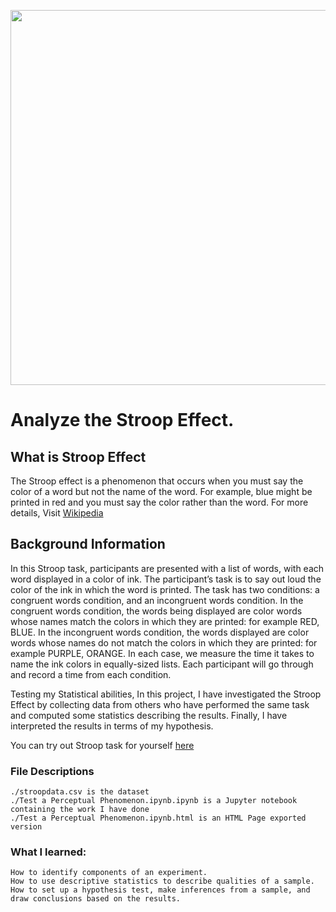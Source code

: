 <p align="center">
  <img src="Source/header.png" width="1000" height="600" />
</p>

# Analyze the Stroop Effect.
## What is Stroop Effect

The Stroop effect is a phenomenon that occurs when you must say the color of a word but not the name of the word. For example, blue might be printed in red and you must say the color rather than the word. For more details, Visit [Wikipedia](https://en.wikipedia.org/wiki/Stroop_effect)

## Background Information
In this Stroop task, participants are presented with a list of words, with each word displayed in a color of ink. The participant’s task is to say out loud the color of the ink in which the word is printed. The task has two conditions: a congruent words condition, and an incongruent words condition. In the congruent words condition, the words being displayed are color words whose names match the colors in which they are printed: for example RED, BLUE. In the incongruent words condition, the words displayed are color words whose names do not match the colors in which they are printed: for example PURPLE, ORANGE. In each case, we measure the time it takes to name the ink colors in equally-sized lists. Each participant will go through and record a time from each condition.

Testing my Statistical abilities, In this project, I have investigated the Stroop Effect by collecting data from others who have performed the same task and computed some statistics describing the results. Finally, I have interpreted the results in terms of my hypothesis.

You can try out Stroop task for yourself [here](https://faculty.washington.edu/chudler/java/ready.html)

### File Descriptions
    ./stroopdata.csv is the dataset
    ./Test a Perceptual Phenomenon.ipynb.ipynb is a Jupyter notebook containing the work I have done
    ./Test a Perceptual Phenomenon.ipynb.html is an HTML Page exported version

### What I learned:

    How to identify components of an experiment.
    How to use descriptive statistics to describe qualities of a sample.
    How to set up a hypothesis test, make inferences from a sample, and draw conclusions based on the results.
